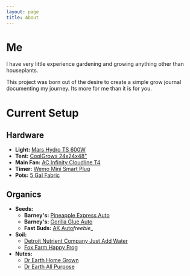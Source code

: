 ```yaml
---
layout: page
title: About
---
```


# Me

I have very little experience gardening and growing anything other than houseplants.

This project was born out of the desire to create a simple grow journal documenting my journey. Its more for me than it is for you.

# Current Setup
## Hardware
 * __Light:__ [Mars Hydro TS 600W](https://www.amazon.com/gp/product/B07VL8FZS1) 
 * __Tent:__ [CoolGrows 24x24x48"](https://www.amazon.com/gp/product/B01GCHXUVU)
 * __Main Fan:__ [AC Infinity Cloudline T4](https://www.amazon.com/gp/product/B07VL8FZS1/)
 * __Timer:__ [Wemo Mini Smart Plug](https://www.amazon.com/gp/product/B08CJGZZZ1)
 * __Pots:__ [5 Gal Fabric](https://www.amazon.com/gp/product/B0746KXXYR)

## Organics
 * __Seeds:__
   * __Barney's:__ [Pineapple Express Auto](https://www.barneysfarm.com/pineapple-express-auto-37)
   * __Barney's:__ [Gorilla Glue Auto](https://www.barneysfarm.com/gorilla-glue-auto-515)
   * __Fast Buds:__ [AK Auto](https://2fast4buds.com/seeds/original-auto-ak)<i class=green>freebie</i>_
 * __Soil:__ 
   * [Detroit Nutrient Company Just Add Water](https://detroitnutrientcompany.com/collections/most-popular/products/great-lakes-water-only-soil)
   * [Fox Farm Happy Frog](https://foxfarm.com/product/happy-frog-potting-soil)
 * __Nutes:__ 
   * [Dr Earth Home Grown](https://drearth.com/product/home-grown/)
   * [Dr Earth All Purpose](https://www.homedepot.com/p/DR-EARTH-3-lbs-45-sq-ft-Organic-Pure-Gold-All-Purpose-Fertilizer-Pelletized-100534587/306120783)